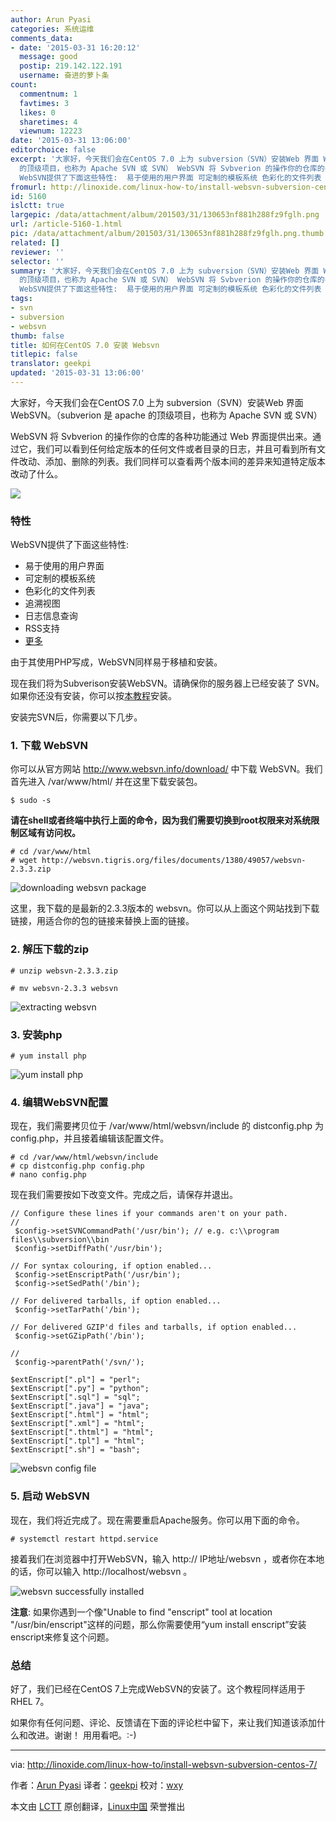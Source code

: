```yaml
---
author: Arun Pyasi
categories: 系统运维
comments_data:
- date: '2015-03-31 16:20:12'
  message: good
  postip: 219.142.122.191
  username: 奋进的萝卜条
count:
  commentnum: 1
  favtimes: 3
  likes: 0
  sharetimes: 4
  viewnum: 12223
date: '2015-03-31 13:06:00'
editorchoice: false
excerpt: '大家好，今天我们会在CentOS 7.0 上为 subversion（SVN）安装Web 界面 WebSVN。（subverion 是 apache
  的顶级项目，也称为 Apache SVN 或 SVN） WebSVN 将 Svbverion 的操作你的仓库的各种功能通过 Web 界面提供出来。通过它，我们可以看到任何给定版本的任何文件或者目录的日志，并且可看到所有文件改动、添加、删除的列表。我们同样可以查看两个版本间的差异来知道特定版本改动了什么。  特性
  WebSVN提供了下面这些特性:  易于使用的用户界面 可定制的模板系统 色彩化的文件列表 追溯视图 日志信息查询 RSS支持 更多  由于其使用PHP写成'
fromurl: http://linoxide.com/linux-how-to/install-websvn-subversion-centos-7/
id: 5160
islctt: true
largepic: /data/attachment/album/201503/31/130653nf881h288fz9fglh.png
url: /article-5160-1.html
pic: /data/attachment/album/201503/31/130653nf881h288fz9fglh.png.thumb.jpg
related: []
reviewer: ''
selector: ''
summary: '大家好，今天我们会在CentOS 7.0 上为 subversion（SVN）安装Web 界面 WebSVN。（subverion 是 apache
  的顶级项目，也称为 Apache SVN 或 SVN） WebSVN 将 Svbverion 的操作你的仓库的各种功能通过 Web 界面提供出来。通过它，我们可以看到任何给定版本的任何文件或者目录的日志，并且可看到所有文件改动、添加、删除的列表。我们同样可以查看两个版本间的差异来知道特定版本改动了什么。  特性
  WebSVN提供了下面这些特性:  易于使用的用户界面 可定制的模板系统 色彩化的文件列表 追溯视图 日志信息查询 RSS支持 更多  由于其使用PHP写成'
tags:
- svn
- subversion
- websvn
thumb: false
title: 如何在CentOS 7.0 安装 Websvn
titlepic: false
translator: geekpi
updated: '2015-03-31 13:06:00'
---
```


大家好，今天我们会在CentOS 7.0 上为 subversion（SVN）安装Web 界面 WebSVN。（subverion 是 apache 的顶级项目，也称为 Apache SVN 或 SVN）


WebSVN 将 Svbverion 的操作你的仓库的各种功能通过 Web 界面提供出来。通过它，我们可以看到任何给定版本的任何文件或者目录的日志，并且可看到所有文件改动、添加、删除的列表。我们同样可以查看两个版本间的差异来知道特定版本改动了什么。


![](/data/attachment/album/201503/31/130653nf881h288fz9fglh.png)


### 特性


WebSVN提供了下面这些特性:


* 易于使用的用户界面
* 可定制的模板系统
* 色彩化的文件列表
* 追溯视图
* 日志信息查询
* RSS支持
* [更多](http://www.websvn.info/features/)


由于其使用PHP写成，WebSVN同样易于移植和安装。


现在我们将为Subverison安装WebSVN。请确保你的服务器上已经安装了 SVN。如果你还没有安装，你可以按[本教程](http://linoxide.com/linux-how-to/install-apache-svn-subversion-centos-7/)安装。


安装完SVN后，你需要以下几步。


### 1. 下载 WebSVN


你可以从官方网站 <http://www.websvn.info/download/> 中下载 WebSVN。我们首先进入 /var/www/html/ 并在这里下载安装包。



```
$ sudo -s

```

**请在shell或者终端中执行上面的命令，因为我们需要切换到root权限来对系统限制区域有访问权。**



```
# cd /var/www/html
# wget http://websvn.tigris.org/files/documents/1380/49057/websvn-2.3.3.zip

```

![downloading websvn package](/data/attachment/album/201503/31/130700f72uddss9ti9ssum.png)


这里，我下载的是最新的2.3.3版本的 websvn。你可以从上面这个网站找到下载链接，用适合你的包的链接来替换上面的链接。


### 2. 解压下载的zip



```
# unzip websvn-2.3.3.zip

# mv websvn-2.3.3 websvn

```

![extracting websvn](/data/attachment/album/201503/31/130703qxnnxqwf6xxnxxnv.png)


### 3. 安装php



```
# yum install php

```

![yum install php](/data/attachment/album/201503/31/130705lnk1ym11w4emvy1e.png)


### 4. 编辑WebSVN配置


现在，我们需要拷贝位于 /var/www/html/websvn/include 的 distconfig.php 为 config.php，并且接着编辑该配置文件。



```
# cd /var/www/html/websvn/include
# cp distconfig.php config.php
# nano config.php

```

现在我们需要按如下改变文件。完成之后，请保存并退出。



```
// Configure these lines if your commands aren't on your path.
//
 $config->setSVNCommandPath('/usr/bin'); // e.g. c:\\program files\\subversion\\bin
 $config->setDiffPath('/usr/bin');

// For syntax colouring, if option enabled...
 $config->setEnscriptPath('/usr/bin');
 $config->setSedPath('/bin');

// For delivered tarballs, if option enabled...
 $config->setTarPath('/bin');

// For delivered GZIP'd files and tarballs, if option enabled...
 $config->setGZipPath('/bin');

//
 $config->parentPath('/svn/');

$extEnscript[".pl"] = "perl";
$extEnscript[".py"] = "python";
$extEnscript[".sql"] = "sql";
$extEnscript[".java"] = "java";
$extEnscript[".html"] = "html";
$extEnscript[".xml"] = "html";
$extEnscript[".thtml"] = "html";
$extEnscript[".tpl"] = "html";
$extEnscript[".sh"] = "bash";

```

![websvn config file](/data/attachment/album/201503/31/130708jqquusnrunt0rqqy.png)


### 5. 启动 WebSVN


现在，我们将近完成了。现在需要重启Apache服务。你可以用下面的命令。



```
# systemctl restart httpd.service

```

接着我们在浏览器中打开WebSVN，输入 http:// IP地址/websvn ，或者你在本地的话，你可以输入 http://localhost/websvn 。


![websvn successfully installed](/data/attachment/album/201503/31/130710ch0z9shr310cocjz.png)


**注意**: 如果你遇到一个像"Unable to find "enscript" tool at location "/usr/bin/enscript"这样的问题，那么你需要使用“yum install enscript”安装enscript来修复这个问题。


### 总结


好了，我们已经在CentOS 7上完成WebSVN的安装了。这个教程同样适用于RHEL 7。


如果你有任何问题、评论、反馈请在下面的评论栏中留下，来让我们知道该添加什么和改进。谢谢！ 用用看吧。:-)




---


via: <http://linoxide.com/linux-how-to/install-websvn-subversion-centos-7/>


作者：[Arun Pyasi](http://linoxide.com/author/arunp/) 译者：[geekpi](https://github.com/geekpi) 校对：[wxy](https://github.com/wxy)


本文由 [LCTT](https://github.com/LCTT/TranslateProject) 原创翻译，[Linux中国](http://linux.cn/) 荣誉推出